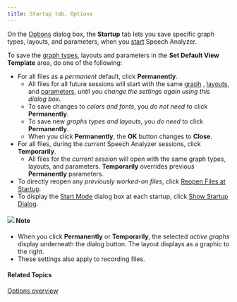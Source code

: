 ```yaml
---
title: Startup tab, Options
---
```


On the [Options](overview) dialog box, the **Startup** tab lets you save specific graph types, layouts, and parameters, when you [start](../../../start-mode) Speech Analyzer.

To save the [graph types](../../graphs/types/overview), layouts and parameters in the **Set Default View Template** area, do one of the following:

- For all files as a *permanent* default, click **Permanently**.
  - All files for all future sessions will start with the same [graph](../../graphs/overview) , [layouts](../../graphs/layout), and [parameters](../../graphs/parameters/overview), *until you change the settings again using this dialog box*.
  - To save changes to *colors and fonts*, you *do not need* to click **Permanently**.
  - To save new *graphs types and layouts*, you *do need* to click **Permanently**.
  - When you click **Permanently**, the **OK** button changes to **Close**.
- For all files, during the *current* Speech Analyzer sessions, click **Temporarily**.
  - All files for the *current session* will open with the same graph types, layouts, and parameters. **Temporarily** overrides previous **Permanently** parameters.
- To directly reopen any *previously worked-on files*, click [Reopen Files at Startup](start-mode).
- To display the [Start Mode](../../../start-mode) dialog box at each startup, click [Show Startup Dialog](start-mode).

#### ![](../../../../images/001.png) **Note**
- When you click **Permanently** or **Temporarily**, the selected *active graphs* display underneath the dialog button. The layout displays as a graphic to the right.
- These settings also apply to recording files.

#### **Related Topics**
[Options overview](overview)
